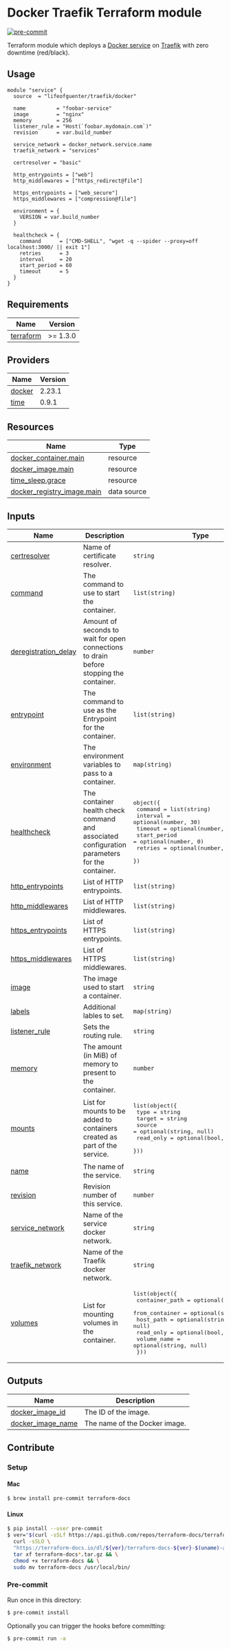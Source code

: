 # Docker Traefik Terraform module

[![pre-commit](https://github.com/lifeofguenter/terraform-docker-traefik/actions/workflows/pre-commit.yml/badge.svg)](https://github.com/lifeofguenter/terraform-docker-traefik/actions/workflows/pre-commit.yml)

Terraform module which deploys a [Docker service](https://doc.traefik.io/traefik/providers/docker/)
on [Traefik](https://traefik.io/traefik/) with zero downtime (red/black).

## Usage

```hcl
module "service" {
  source  = "lifeofguenter/traefik/docker"

  name          = "foobar-service"
  image         = "nginx"
  memory        = 256
  listener_rule = "Host(`foobar.mydomain.com`)"
  revision      = var.build_number

  service_network = docker_network.service.name
  traefik_network = "services"

  certresolver = "basic"

  http_entrypoints = ["web"]
  http_middlewares = ["https_redirect@file"]

  https_entrypoints = ["web_secure"]
  https_middlewares = ["compression@file"]

  environment = {
    VERSION = var.build_number
  }

  healthcheck = {
    command      = ["CMD-SHELL", "wget -q --spider --proxy=off localhost:3000/ || exit 1"]
    retries      = 3
    interval     = 20
    start_period = 60
    timeout      = 5
  }
}
```

<!-- BEGINNING OF PRE-COMMIT-TERRAFORM DOCS HOOK -->
## Requirements

| Name | Version |
|------|---------|
| <a name="requirement_terraform"></a> [terraform](#requirement\_terraform) | >= 1.3.0 |

## Providers

| Name | Version |
|------|---------|
| <a name="provider_docker"></a> [docker](#provider\_docker) | 2.23.1 |
| <a name="provider_time"></a> [time](#provider\_time) | 0.9.1 |

## Resources

| Name | Type |
|------|------|
| [docker_container.main](https://registry.terraform.io/providers/kreuzwerker/docker/latest/docs/resources/container) | resource |
| [docker_image.main](https://registry.terraform.io/providers/kreuzwerker/docker/latest/docs/resources/image) | resource |
| [time_sleep.grace](https://registry.terraform.io/providers/hashicorp/time/latest/docs/resources/sleep) | resource |
| [docker_registry_image.main](https://registry.terraform.io/providers/kreuzwerker/docker/latest/docs/data-sources/registry_image) | data source |

## Inputs

| Name | Description | Type | Default | Required |
|------|-------------|------|---------|:--------:|
| <a name="input_certresolver"></a> [certresolver](#input\_certresolver) | Name of certificate resolver. | `string` | `null` | no |
| <a name="input_command"></a> [command](#input\_command) | The command to use to start the container. | `list(string)` | `[]` | no |
| <a name="input_deregistration_delay"></a> [deregistration\_delay](#input\_deregistration\_delay) | Amount of seconds to wait for open connections to drain before stopping the container. | `number` | `60` | no |
| <a name="input_entrypoint"></a> [entrypoint](#input\_entrypoint) | The command to use as the Entrypoint for the container. | `list(string)` | `[]` | no |
| <a name="input_environment"></a> [environment](#input\_environment) | The environment variables to pass to a container. | `map(string)` | `{}` | no |
| <a name="input_healthcheck"></a> [healthcheck](#input\_healthcheck) | The container health check command and associated configuration parameters for the container. | <pre>object({<br>    command      = list(string)<br>    interval     = optional(number, 30)<br>    timeout      = optional(number, 30)<br>    start_period = optional(number, 0)<br>    retries      = optional(number, 3)<br>  })</pre> | n/a | yes |
| <a name="input_http_entrypoints"></a> [http\_entrypoints](#input\_http\_entrypoints) | List of HTTP entrypoints. | `list(string)` | `[]` | no |
| <a name="input_http_middlewares"></a> [http\_middlewares](#input\_http\_middlewares) | List of HTTP middlewares. | `list(string)` | `[]` | no |
| <a name="input_https_entrypoints"></a> [https\_entrypoints](#input\_https\_entrypoints) | List of HTTPS entrypoints. | `list(string)` | `[]` | no |
| <a name="input_https_middlewares"></a> [https\_middlewares](#input\_https\_middlewares) | List of HTTPS middlewares. | `list(string)` | `[]` | no |
| <a name="input_image"></a> [image](#input\_image) | The image used to start a container. | `string` | n/a | yes |
| <a name="input_labels"></a> [labels](#input\_labels) | Additional lables to set. | `map(string)` | `{}` | no |
| <a name="input_listener_rule"></a> [listener\_rule](#input\_listener\_rule) | Sets the routing rule. | `string` | n/a | yes |
| <a name="input_memory"></a> [memory](#input\_memory) | The amount (in MiB) of memory to present to the container. | `number` | n/a | yes |
| <a name="input_mounts"></a> [mounts](#input\_mounts) | List for mounts to be added to containers created as part of the service. | <pre>list(object({<br>    type      = string<br>    target    = string<br>    source    = optional(string, null)<br>    read_only = optional(bool, false)<br>  }))</pre> | `[]` | no |
| <a name="input_name"></a> [name](#input\_name) | The name of the service. | `string` | n/a | yes |
| <a name="input_revision"></a> [revision](#input\_revision) | Revision number of this service. | `number` | n/a | yes |
| <a name="input_service_network"></a> [service\_network](#input\_service\_network) | Name of the service docker network. | `string` | `null` | no |
| <a name="input_traefik_network"></a> [traefik\_network](#input\_traefik\_network) | Name of the Traefik docker network. | `string` | `null` | no |
| <a name="input_volumes"></a> [volumes](#input\_volumes) | List for mounting volumes in the container. | <pre>list(object({<br>    container_path = optional(string, null)<br>    from_container = optional(string, null)<br>    host_path      = optional(string, null)<br>    read_only      = optional(bool, false)<br>    volume_name    = optional(string, null)<br>  }))</pre> | `[]` | no |

## Outputs

| Name | Description |
|------|-------------|
| <a name="output_docker_image_id"></a> [docker\_image\_id](#output\_docker\_image\_id) | The ID of the image. |
| <a name="output_docker_image_name"></a> [docker\_image\_name](#output\_docker\_image\_name) | The name of the Docker image. |
<!-- END OF PRE-COMMIT-TERRAFORM DOCS HOOK -->

## Contribute

### Setup

#### Mac

```bash
$ brew install pre-commit terraform-docs
```

#### Linux

```bash
$ pip install --user pre-commit
$ ver="$(curl -sSLf https://api.github.com/repos/terraform-docs/terraform-docs/releases/latest | jq -r '.tag_name')"; \
  curl -sSLO \
  "https://terraform-docs.io/dl/${ver}/terraform-docs-${ver}-$(uname)-amd64.tar.gz" && \
  tar xf terraform-docs*.tar.gz && \
  chmod +x terraform-docs && \
  sudo mv terraform-docs /usr/local/bin/
```

### Pre-commit

Run once in this directory:

```bash
$ pre-commit install
```

Optionally you can trigger the hooks before committing:

```bash
$ pre-commit run -a
```
